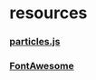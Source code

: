 # resources

### [particles.js](https://vincentgarreau.com/particles.js/)

### [FontAwesome](https://fontawesome.com/)
